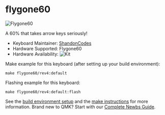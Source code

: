 # flygone60

![Flygone60](https://imgur.com/a/mZV0Dpi)

A 60% that takes arrow keys seriously!

* Keyboard Maintainer: [ShandonCodes](https://github.com/ShandonCodes)
* Hardware Supported: Flygone60
* Hardware Availability: ![Kit](https://www.etsy.com/listing/1025415290/flygone60-keyboard-kit?ga_order=most_relevant&ga_search_type=all&ga_view_type=gallery&ga_search_query=flygone60&ref=sr_gallery-1-13&organic_search_click=1&frs=1)

Make example for this keyboard (after setting up your build environment):

    make flygone60/rev4:default

Flashing example for this keyboard:

    make flygone60/rev4:default:flash

See the [build environment setup](https://docs.qmk.fm/#/getting_started_build_tools) and the [make instructions](https://docs.qmk.fm/#/getting_started_make_guide) for more information. Brand new to QMK? Start with our [Complete Newbs Guide](https://docs.qmk.fm/#/newbs).
